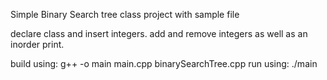Simple Binary Search tree class project with sample file

declare class and insert integers. add and remove integers as well as an
inorder print.

build using: g++ -o main main.cpp binarySearchTree.cpp
run using: ./main
